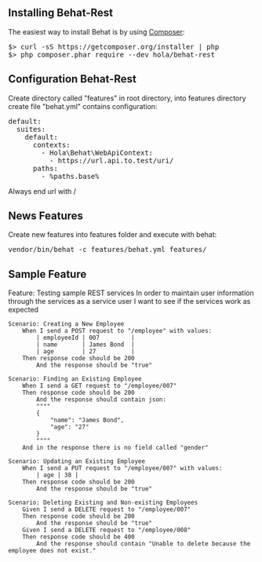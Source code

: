 Installing Behat-Rest
---------------------

The easiest way to install Behat is by using [Composer](https://getcomposer.org):

<pre>
$> curl -sS https://getcomposer.org/installer | php
$> php composer.phar require --dev hola/behat-rest
</pre>

Configuration Behat-Rest
------------------------

Create directory called "features" in root directory, into features directory create file "behat.yml" contains configuration: 

<pre>
default:
  suites:
    default:
      contexts:
        - Hola\Behat\WebApiContext:
          - https://url.api.to.test/uri/
      paths:
        - %paths.base%
</pre>
Always end url with /

News Features
-------------

Create new features into features folder and execute with behat:

<pre>
vendor/bin/behat -c features/behat.yml features/
</pre>

Sample Feature
--------------

Feature: Testing sample REST services
    In order to maintain user information through the services
    as a service user
    I want to see if the services work as expected 

    Scenario: Creating a New Employee
        When I send a POST request to "/employee" with values:
            | employeeId | 007         |
            | name       | James Bond  |
            | age        | 27          |
        Then response code should be 200
            And the response should be "true"

    Scenario: Finding an Existing Employee
        When I send a GET request to "/employee/007"
        Then response code should be 200
            And the response should contain json:
            """"
            {
                "name": "James Bond",
                "age": "27"
            }
            """"
        And in the response there is no field called "gender"

    Scenario: Updating an Existing Employee
        When I send a PUT request to "/employee/007" with values:
            | age | 38 |
        Then response code should be 200
            And the response should be "true"

    Scenario: Deleting Existing and Non-existing Employees
        Given I send a DELETE request to "/employee/007"
        Then response code should be 200
            And the response should be "true"
        Given I send a DELETE request to "/employee/008"
        Then response code should be 400
            And the response should contain "Unable to delete because the employee does not exist."

